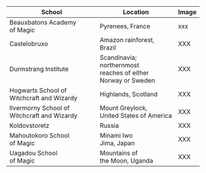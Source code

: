 |School|Location|Image|
|---|---|---|
Beauxbatons Academy<br/>of Magic | Pyrenees, France | xxx 
Castelobruxo | Amazon rainforest, Brazil | XXX 
Durmstrang Institute | Scandinavia; northernmost<br/>reaches of either Norway or Sweden | XXX 
Hogwarts School of<br/>Witchcraft and Wizardy | Highlands, Scotland | XXX 
Ilvermorny School of Witchcraft and Wizardy | Mount Greylock,<br/>United States of America | XXX 
Koldovstoretz | Russia | XXX 
Mahoutokoro School<br/>of Magic | Minami Iwo<br/>Jima, Japan | XXX 
Uagadou School<br/>of Magic | Mountains of<br/>the Moon, Uganda | XXX 
